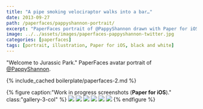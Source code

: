 ```yaml
---
title: "A pipe smoking velociraptor walks into a bar…"
date: 2013-09-27
path: /paperfaces/pappyshannon-portrait/
excerpt: "PaperFaces portrait of @PappyShannon drawn with Paper for iOS on an iPad."
image: ../../assets/images/paperfaces-pappyshannon-twitter.jpg
categories: [paperfaces]
tags: [portrait, illustration, Paper for iOS, black and white]
---
```


"Welcome to Jurassic Park." PaperFaces avatar portrait of <a href="https://twitter.com/PappyShannon">@PappyShannon</a>.

{% include_cached boilerplate/paperfaces-2.md %}

{% figure caption:"Work in progress screenshots (**Paper for iOS**)." class:"gallery-3-col" %}
[![](../../assets/images/paperfaces-pappyshannon-process-1-600.jpg)](../../assets/images/paperfaces-pappyshannon-process-1-lg.jpg)
[![](../../assets/images/paperfaces-pappyshannon-process-2-600.jpg)](../../assets/images/paperfaces-pappyshannon-process-2-lg.jpg)
[![](../../assets/images/paperfaces-pappyshannon-process-3-600.jpg)](../../assets/images/paperfaces-pappyshannon-process-3-lg.jpg)
[![](../../assets/images/paperfaces-pappyshannon-process-4-600.jpg)](../../assets/images/paperfaces-pappyshannon-process-4-lg.jpg)
[![](../../assets/images/paperfaces-pappyshannon-process-5-600.jpg)](../../assets/images/paperfaces-pappyshannon-process-5-lg.jpg)
[![](../../assets/images/paperfaces-pappyshannon-process-6-600.jpg)](../../assets/images/paperfaces-pappyshannon-process-6-lg.jpg)
{% endfigure %}
